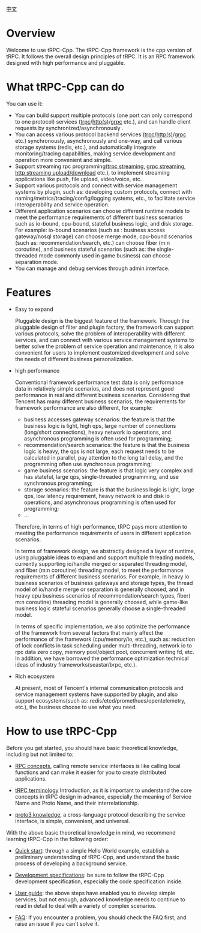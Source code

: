 [中文](../zh/overview.md)

# Overview

Welcome to use tRPC-Cpp. The tRPC-Cpp framework is the cpp version of tRPC. It follows the overall design principles of tRPC. It is an RPC framework designed with high performance and pluggable.

# What tRPC-Cpp can do

You can use it:

- You can build support multiple protocols (one port can only correspond to one protocol) services ([trpc](https://github.com/trpc-group/trpc-cpp/blob/main/docs/en/trpc_protocol_service.md)/[http(s)](https://github.com/trpc-group/trpc-cpp/blob/main/docs/en/http_protocol_service.md)/[grpc](https://github.com/trpc-group/trpc-cpp/blob/main/docs/en/grpc_protocol_service.md) etc.), and can handle client requests by synchronized/asynchronously .
- You can access various protocol backend services ([trpc](https://github.com/trpc-group/trpc-cpp/blob/main/docs/en/trpc_protocol_client.md)/[http(s)](https://github.com/trpc-group/trpc-cpp/blob/main/docs/en/http_protocol_client.md)/[grpc](https://github.com/trpc-group/trpc-cpp/blob/main/docs/en/grpc_protocol_client.md) etc.) synchronously, asynchronously and one-way, and call various storage systems (redis, etc.), and automatically integrate monitoring/tracing capabilities, making service development and operation more convenient and simple.
- Support streaming rpc programming([trpc streaming](https://github.com/trpc-group/trpc-cpp/blob/main/docs/en/trpc_protocol_streaming_service.md), [grpc streaming](https://github.com/trpc-group/trpc-cpp/blob/main/docs/en/grpc_protocol_streaming_service.md), [http streaming upload/download](https://github.com/trpc-group/trpc-cpp/blob/main/docs/en/http_protocol_upload_download_service.md) etc.), to implement streaming applications like push, file upload, video/voice, etc.
- Support various protocols and connect with service management systems by plugin, such as: developing custom protocols, connect with naming/metrics/tracing/config/logging systems, etc., to facilitate service interoperability and service operation.
- Different application scenarios can choose different runtime models to meet the performance requirements of different business scenarios such as io-bound, cpu-bound, stateful business logic, and disk storage. For example: io-bound scenarios (such as : business access gateway/nosql storage) can choose merge mode, cpu-bound scenarios (such as: recommendation/search, etc.) can choose fiber (m:n coroutine), and business stateful scenarios (such as: the single-threaded mode commonly used in game business) can choose separation mode.
- You can manage and debug services through admin interface.

# Features

- Easy to expand

    Pluggable design is the biggest feature of the framework. Through the pluggable design of filter and plugin factory, the framework can support various protocols, solve the problem of interoperability with different services, and can connect with various service management systems to better solve the problem of service operation and maintenance, it is also convenient for users to implement customized development and solve the needs of different business personalization.

- high performance

    Conventional framework performance test data is only performance data in relatively simple scenarios, and does not represent good performance in real and different business scenarios. Considering that Tencent has many different business scenarios, the requirements for framework performance are also different, for example:

  - business accesses gateway scenarios: the feature is that the business logic is light, high qps, large number of connections (long/short connections), heavy network io operations, and asynchronous programming is often used for programming;
  - recommendation/search scenarios: the feature is that the business logic is heavy, the qps is not large, each request needs to be calculated in parallel, pay attention to the long tail delay, and the programming often use synchronous programming;
  - game business scenarios: the feature is that logic very complex and  has stateful, large qps, single-threaded programming, and use synchronous programming;
  - storage scenarios:  the feature is that the business logic is light, large qps, low latency requirement, heavy network io and disk io operations, and asynchronous programming is often used for programming;
  - ...

  Therefore, in terms of high performance, tRPC pays more attention to meeting the performance requirements of users in different application scenarios.

  In terms of framework design, we abstractly designed a layer of runtime, using pluggable ideas to expand and support multiple threading models, currently supporting io/handle merged or separated threading model, and fiber (m:n coroutine) threading model, to meet the performance requirements of different business scenarios. For example, in heavy io business scenarios of business gateways and storage types, the thread model of io/handle merge or separation is generally choosed, and in heavy cpu business scenarios of recommendation/search types, fiber( m:n coroutine) threading model is generally choosed, while game-like business logic stateful scenarios generally choose a single-threaded model.

  In terms of specific implementation, we also optimize the performance of the framework from several factors that mainly affect the performance of the framework (cpu/memory/io, etc.), such as: reduction of lock conflicts in task scheduling under multi-threading, network io to rpc data zero copy, memory pool/object pool, concurrent writing fd, etc. In addition, we have borrowed the performance optimization technical ideas of industry frameworks(seastar/brpc, etc.).

- Rich ecosystem

    At present, most of Tencent's internal communication protocols and service management systems have supported by plugin, and also support ecosystems(such as: redis/etcd/promethues/opentelemetry, etc.), the business choose to use what you need.

# How to use tRPC-Cpp

Before you get started, you should have basic theoretical knowledge, including but not limited to:

- [RPC concepts](https://cloud.tencent.com/developer/article/1343888), calling remote service interfaces is like calling local functions and can make it easier for you to create distributed applications.

- [tRPC terminology](https://github.com/trpc-group/trpc/blob/main/docs/en/terminology.md) Introduction, as it is important to understand the core concepts in tRPC design in advance, especially the meaning of Service Name and Proto Name, and their interrelationship.

- [proto3 knowledge](https://developers.google.com/protocol-buffers/docs/proto3), a cross-language protocol describing the service interface, is simple, convenient, and universal.

With the above basic theoretical knowledge in mind, we recommend learning tRPC-Cpp in the following order:

- [Quick start](quick_start.md): through a simple Hello World example, establish a preliminary understanding of tRPC-Cpp, and understand the basic process of developing a background service.

- [Development specifications](../../DEVELOP_SPECIFICATIONS.md): be sure to follow the tRPC-Cpp development specification, especially the code specification inside.

- [User guide](../README.md): the above steps have enabled you to develop simple services, but not enough, advanced knowledge needs to continue to read in detail to deal with a variety of complex scenarios.

- [FAQ](): If you encounter a problem, you should check the FAQ first, and raise an issue if you can't solve it.
